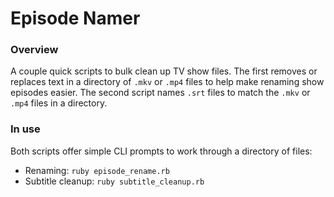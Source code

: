 # Episode Namer

### Overview
A couple quick scripts to bulk clean up TV show files. The first removes or replaces text in a directory of `.mkv` or `.mp4` files to help make renaming show episodes easier. The second script names `.srt` files to match the `.mkv` or `.mp4` files in a directory.

### In use
Both scripts offer simple CLI prompts to work through a directory of files:
* Renaming: `ruby episode_rename.rb`
* Subtitle cleanup: `ruby subtitle_cleanup.rb`
